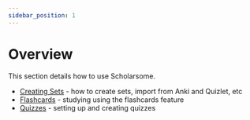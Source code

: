 ```yaml
---
sidebar_position: 1
---
```


# Overview

This section details how to use Scholarsome.

- [Creating Sets](/usage/creating-sets) - how to create sets, import from Anki and Quizlet, etc
- [Flashcards](/usage/flashcards) - studying using the flashcards feature
- [Quizzes](/usage/quizzes) - setting up and creating quizzes
